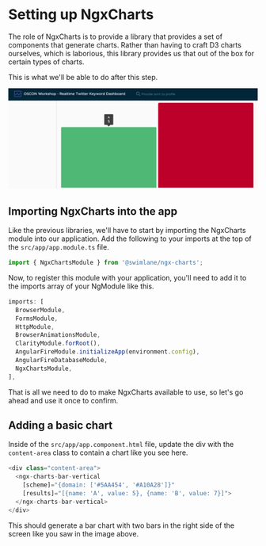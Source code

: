 # Setting up NgxCharts

The role of NgxCharts is to provide a library that provides a set of components that generate charts. Rather than having to craft D3 charts ourselves, which is laborious, this library provides us that out of the box for certain types of charts.

This is what we'll be able to do after this step.

![NgxCharts sample chart](setting-up-ngx-charts.png)

## Importing NgxCharts into the app

Like the previous libraries, we'll have to start by importing the NgxCharts module into our application. Add the following to your imports at the top of the `src/app/app.module.ts` file.

```typescript
import { NgxChartsModule } from '@swimlane/ngx-charts';
```

Now, to register this module with your application, you'll need to add it to the imports array of your NgModule like this.

```typescript
imports: [
  BrowserModule,
  FormsModule,
  HttpModule,
  BrowserAnimationsModule,
  ClarityModule.forRoot(),
  AngularFireModule.initializeApp(environment.config),
  AngularFireDatabaseModule,
  NgxChartsModule,
],
```

That is all we need to do to make NgxCharts available to use, so let's go ahead and use it once to confirm.

## Adding a basic chart

Inside of the `src/app/app.component.html` file, update the div with the `content-area` class to contain a chart like you see here.

```typescript
<div class="content-area">
  <ngx-charts-bar-vertical
    [scheme]="{domain: ['#5AA454', '#A10A28']}"
    [results]="[{name: 'A', value: 5}, {name: 'B', value: 7}]">
  </ngx-charts-bar-vertical>
</div>
```

This should generate a bar chart with two bars in the right side of the screen like you saw in the image above.
